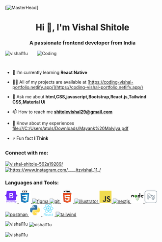 [![MasterHead](https://cutewallpaper.org/25/animated-video-game-pixel-wallpaper-gif/%E2%9C%93%E3%80%8F%F0%9D%90%86%F0%9D%90%80%F0%9D%90%8C%F0%9D%90%88%F0%9D%90%8D%F0%9D%90%86-%F0%9D%90%8D%F0%9D%90%88%F0%9D%90%86%F0%9D%90%87%F0%9D%90%93%F0%9D%90%92%E2%86%B7-%F0%9D%98%81-%F0%9D%98%80%F0%9D%97%B5%F0%9D%97%B6%F0%9D%97%B4%F0%9D%97%AE%F0%9D%97%BF%F0%9D%97%AE%F0%9D%97%B8%F0%9D%97%B6-%E2%9D%9D%F0%9D%90%A4%F0%9D%90%A2%E2%93%A2%F0%9D%90%A6%F0%9D%90%9E%F0%9D%90%AD%E2%9D%9E-cool-pixel-art-pixel-art-pixel-animation.gif)]

<h1 align="center">Hi 👋, I'm Vishal Shitole</h1>
<h3 align="center">A passionate frontend developer from India</h3>

<img align="right" alt="Coding" width="400" src="https://cdn.myportfolio.com/2fcfcb103788251450a8304378dffded/a62c047f-8369-493c-ab14-71ef51bebc55_rw_1200.gif?h=e8c7ce55b326319eaca316cc1e74518f">

<p align="left"> <img src="https://komarev.com/ghpvc/?username=vishal11u&label=Profile%20views&color=0e75b6&style=flat" alt="vishal11u" /> </p>

<p align="left"> <a href="https://twitter.com/" target="blank"><img src="https://img.shields.io/twitter/follow/?logo=twitter&style=for-the-badge" alt="" /></a> </p>

- 🌱 I’m currently learning **React Native**

- 👨‍💻 All of my projects are available at [https://coding-vishal-portfolio.netlify.app/](https://coding-vishal-portfolio.netlify.app/)

- 💬 Ask me about **html,CSS,javascript,Bootstrap,React.js,Tailwind CSS,Material Ui**

- 📫 How to reach me **shitolevishal29@gmail.com**

- 📄 Know about my experiences [file:///C:/Users/atuls/Downloads/Mayank%20Malviya.pdf](file:///C:/Users/atuls/Downloads/Mayank%20Malviya.pdf)

- ⚡ Fun fact **I Think**

<h3  align="left">Connect with me:</h3>
<p align="left">
<a href="https://linkedin.com/in/vishal-shitole-562a19289/" target="blank"><img align="center" src="https://raw.githubusercontent.com/rahuldkjain/github-profile-readme-generator/master/src/images/icons/Social/linked-in-alt.svg" alt="vishal-shitole-562a19289/" height="30" width="40" /></a>
<a href="https://instagram.com/https://www.instagram.com/____itzvishal_11_/" target="blank"><img align="center" src="https://raw.githubusercontent.com/rahuldkjain/github-profile-readme-generator/master/src/images/icons/Social/instagram.svg" alt="https://www.instagram.com/____itzvishal_11_/" height="30" width="40" /></a>
</p>

<h3 align="left">Languages and Tools:</h3>
<p align="left"> <a href="https://getbootstrap.com" target="_blank" rel="noreferrer"> <img src="https://raw.githubusercontent.com/devicons/devicon/master/icons/bootstrap/bootstrap-plain-wordmark.svg" alt="bootstrap" width="40" height="40"/> </a> <a href="https://www.w3schools.com/css/" target="_blank" rel="noreferrer"> <img src="https://raw.githubusercontent.com/devicons/devicon/master/icons/css3/css3-original-wordmark.svg" alt="css3" width="40" height="40"/> </a> <a href="https://www.figma.com/" target="_blank" rel="noreferrer"> <img src="https://www.vectorlogo.zone/logos/figma/figma-icon.svg" alt="figma" width="40" height="40"/> </a><a href="https://git-scm.com/" target="_blank" rel="noreferrer"> <img src="https://www.vectorlogo.zone/logos/git-scm/git-scm-icon.svg" alt="git" width="40" height="40"/> </a> <a href="https://www.w3.org/html/" target="_blank" rel="noreferrer"> <img src="https://raw.githubusercontent.com/devicons/devicon/master/icons/html5/html5-original-wordmark.svg" alt="html5" width="40" height="40"/> </a> <a href="https://www.adobe.com/in/products/illustrator.html" target="_blank" rel="noreferrer"> <img src="https://www.vectorlogo.zone/logos/adobe_illustrator/adobe_illustrator-icon.svg" alt="illustrator" width="40" height="40"/> </a> <a href="https://developer.mozilla.org/en-US/docs/Web/JavaScript" target="_blank" rel="noreferrer"> <img src="https://raw.githubusercontent.com/devicons/devicon/master/icons/javascript/javascript-original.svg" alt="javascript" width="40" height="40"/> </a> <a href="https://nextjs.org/" target="_blank" rel="noreferrer"> <img src="https://cdn.worldvectorlogo.com/logos/nextjs-2.svg" alt="nextjs" width="40" height="40"/> </a> <a href="https://nodejs.org" target="_blank" rel="noreferrer"> <img src="https://raw.githubusercontent.com/devicons/devicon/master/icons/nodejs/nodejs-original-wordmark.svg" alt="nodejs" width="40" height="40"/> </a> <a href="https://www.photoshop.com/en" target="_blank" rel="noreferrer"> <img src="https://raw.githubusercontent.com/devicons/devicon/master/icons/photoshop/photoshop-line.svg" alt="photoshop" width="40" height="40"/> </a> <a href="https://postman.com" target="_blank" rel="noreferrer"> <img src="https://www.vectorlogo.zone/logos/getpostman/getpostman-icon.svg" alt="postman" width="40" height="40"/> </a><a href="https://www.python.org" target="_blank" rel="noreferrer"> <img src="https://raw.githubusercontent.com/devicons/devicon/master/icons/python/python-original.svg" alt="python" width="40" height="40"/> </a> <a href="https://reactjs.org/" target="_blank" rel="noreferrer"> <img src="https://raw.githubusercontent.com/devicons/devicon/master/icons/react/react-original-wordmark.svg" alt="react" width="40" height="40"/> </a> <a href="https://tailwindcss.com/" target="_blank" rel="noreferrer"> <img src="https://www.vectorlogo.zone/logos/tailwindcss/tailwindcss-icon.svg" alt="tailwind" width="40" height="40"/> </a> </p>

<p><img align="left" src="https://github-readme-stats.vercel.app/api/top-langs?username=vishal11u&show_icons=true&locale=en&layout=compact" alt="vishal11u" /></p>

<p>&nbsp;<img align="center" src="https://github-readme-stats.vercel.app/api?username=vishal11u&show_icons=true&locale=en" alt="vishal11u" /></p>

<p><img align="center" src="https://github-readme-streak-stats.herokuapp.com/?user=vishal11u&" alt="vishal11u" /></p>
